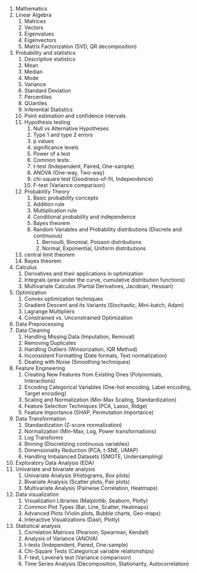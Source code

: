 1. Mathematics
  1. Linear Algebra
     1. Matrices
     2. Vectors
     3. Eigenvalues
     4. Eigenvectors
     5. Matrix Factorization (SVD, QR decomposition)
  2. Probability and statistics
     1. Descriptive statistics
       1. Mean
       2. Median
       3. Mode
       4. Variance
       5. Standard Deviation
       6. Percentiles
       7. QUartiles 
     2. Inferential Statistics
       1. Point estimation and confidence intervals
       2. Hypothesis testing
          1. Null vs Alternative Hypotheses
          2. Type 1 and type 2 errors
          3. p values
          4. significance levels
          5. Power of a test
          6. Common tests:
            1. t-test (Independent, Paired, One-sample)
            2. ANOVA (One-way, Two-way)
            3. chi-square test (Goodness-of-fit, Independence)
            4. F-test (Variance comparison)
     3. Probability Theory
        1. Basic probability concepts
          1. Addition rule
          2. Multiplication rule
        2. Conditional probability and independence
        3. Bayes theorem
        4. Random Variables and Probability distributions (Discrete and continuous)
           1. Bernoulli, Binomial, Poisson distributions
           2. Normal, Exponential, Uniform distributions
     4. central limit theorem
     5. Bayes theorem 
  3. Calculus
     1. Derivatives and their applications in optimization
     2. Integrals (area under the curve, cumulative distribution functions)
     3. Multivariate Calculus (Partial Derivatives, Jacobian, Hessian)
  4. Optimization
     1. Convex optimization techniques
     2. Gradient Descent and its Variants (Stochastic, Mini-batch, Adam)
     3. Lagrange Multipliers
     4. Constrained vs. Unconstrained Optimization
2. Data Preprocessing
  1. Data Cleaning
     1. Handling Missing Data (Imputation, Removal)
     2. Removing Duplicates
     3. Handling Outliers (Winsorization, IQR Method)
     4. Inconsistent Formatting (Date formats, Text normalization)
     5. Dealing with Noise (Smoothing techniques)
  2. Feature Engineering
     1. Creating New Features from Existing Ones (Polynomials, Interactions)
     2. Encoding Categorical Variables (One-hot encoding, Label encoding, Target encoding)
     3. Scaling and Normalization (Min-Max Scaling, Standardization)
     4. Feature Selection Techniques (PCA, Lasso, Ridge)
     5. Feature Importance (SHAP, Permutation Importance)
  3. Data Transformation
     1. Standardization (Z-score normalization)
     2. Normalization (Min-Max, Log, Power transformations)
     3. Log Transforms
     4. Binning (Discretizing continuous variables)
     5. Dimensionality Reduction (PCA, t-SNE, UMAP)
     6. Handling Imbalanced Datasets (SMOTE, Undersampling)
3. Exploratory Data Analysis (EDA)
  1. Univariate and bivariate analysis
     1. Univariate Analysis (Histograms, Box plots)
     2. Bivariate Analysis (Scatter plots, Pair plots)
     3. Multivariate Analysis (Pairwise Correlation, Heatmaps)
  2. Data visualization
     1. Visualization Libraries (Matplotlib, Seaborn, Plotly)
     2. Common Plot Types (Bar, Line, Scatter, Heatmaps)
     3. Advanced Plots (Violin plots, Bubble charts, Geo-maps)
     4. Interactive Visualizations (Dash, Plotly)
  3. Statistical analysis
     1. Correlation Matrices (Pearson, Spearman, Kendall)
     2. Analysis of Variance (ANOVA)
     3. t-tests (Independent, Paired, One-sample)
     4. Chi-Square Tests (Categorical variable relationships)
     5. F-test, Levene’s test (Variance comparison)
     6. Time Series Analysis (Decomposition, Stationarity, Autocorrelation)
    






